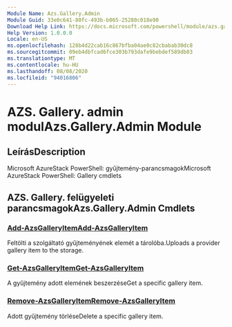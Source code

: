 ```yaml
---
Module Name: Azs.Gallery.Admin
Module Guid: 33e0c641-80fc-493b-b065-25280c018e90
Download Help Link: https://docs.microsoft.com/powershell/module/azs.gallery.admin
Help Version: 1.0.0.0
Locale: en-US
ms.openlocfilehash: 128b4d22cab16c867bfba04ae0c82cbabab30dc8
ms.sourcegitcommit: 09eb4dbfcad6fce303b793dafe9bebdef589db03
ms.translationtype: MT
ms.contentlocale: hu-HU
ms.lasthandoff: 08/08/2020
ms.locfileid: "94016806"
---
```

# <span data-ttu-id="337ca-101">AZS. Gallery. admin modul</span><span class="sxs-lookup"><span data-stu-id="337ca-101">Azs.Gallery.Admin Module</span></span>
## <span data-ttu-id="337ca-102">Leírás</span><span class="sxs-lookup"><span data-stu-id="337ca-102">Description</span></span>
<span data-ttu-id="337ca-103">Microsoft AzureStack PowerShell: gyűjtemény-parancsmagok</span><span class="sxs-lookup"><span data-stu-id="337ca-103">Microsoft AzureStack PowerShell: Gallery cmdlets</span></span>

## <span data-ttu-id="337ca-104">AZS. Gallery. felügyeleti parancsmagok</span><span class="sxs-lookup"><span data-stu-id="337ca-104">Azs.Gallery.Admin Cmdlets</span></span>
### [<span data-ttu-id="337ca-105">Add-AzsGalleryItem</span><span class="sxs-lookup"><span data-stu-id="337ca-105">Add-AzsGalleryItem</span></span>](Add-AzsGalleryItem.md)
<span data-ttu-id="337ca-106">Feltölti a szolgáltató gyűjteményének elemét a tárolóba.</span><span class="sxs-lookup"><span data-stu-id="337ca-106">Uploads a provider gallery item to the storage.</span></span>

### [<span data-ttu-id="337ca-107">Get-AzsGalleryItem</span><span class="sxs-lookup"><span data-stu-id="337ca-107">Get-AzsGalleryItem</span></span>](Get-AzsGalleryItem.md)
<span data-ttu-id="337ca-108">A gyűjtemény adott elemének beszerzése</span><span class="sxs-lookup"><span data-stu-id="337ca-108">Get a specific gallery item.</span></span>

### [<span data-ttu-id="337ca-109">Remove-AzsGalleryItem</span><span class="sxs-lookup"><span data-stu-id="337ca-109">Remove-AzsGalleryItem</span></span>](Remove-AzsGalleryItem.md)
<span data-ttu-id="337ca-110">Adott gyűjtemény törlése</span><span class="sxs-lookup"><span data-stu-id="337ca-110">Delete a specific gallery item.</span></span>

